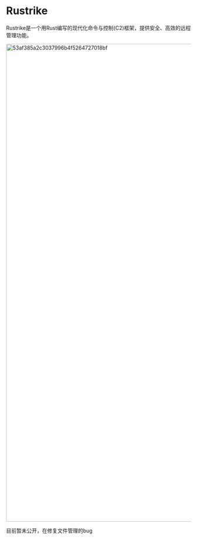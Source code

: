 # Rustrike
Rustrike是一个用Rust编写的现代化命令与控制(C2)框架，提供安全、高效的远程管理功能。

<img width="2798" height="1298" alt="53af385a2c3037996b4f5264727018bf" src="https://github.com/user-attachments/assets/86906b09-065d-4949-bd56-ff9360180ccd" />

目前暂未公开，在修复文件管理的bug
